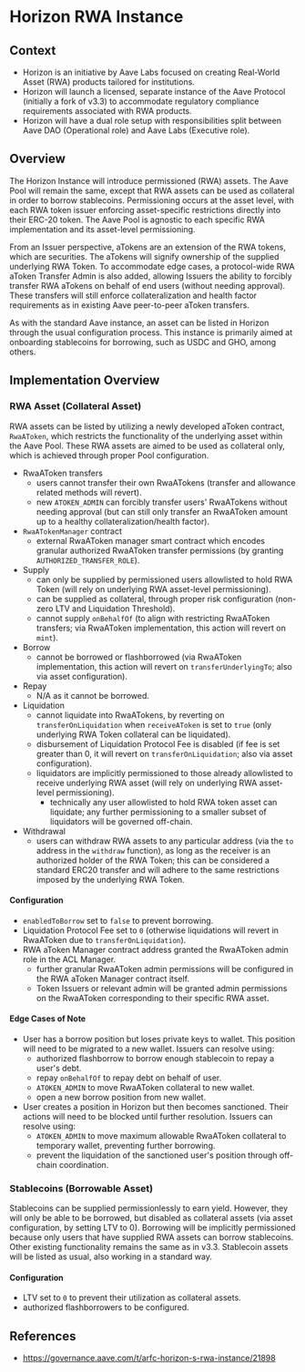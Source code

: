 # Horizon RWA Instance

## Context

- Horizon is an initiative by Aave Labs focused on creating Real-World Asset (RWA) products tailored for institutions.
- Horizon will launch a licensed, separate instance of the Aave Protocol (initially a fork of v3.3) to accommodate regulatory compliance requirements associated with RWA products.
- Horizon will have a dual role setup with responsibilities split between Aave DAO (Operational role) and Aave Labs (Executive role).

## Overview

The Horizon Instance will introduce permissioned (RWA) assets. The Aave Pool will remain the same, except that RWA assets can be used as collateral in order to borrow stablecoins. Permissioning occurs at the asset level, with each RWA token issuer enforcing asset-specific restrictions directly into their ERC-20 token. The Aave Pool is agnostic to each specific RWA implementation and its asset-level permissioning.

From an Issuer perspective, aTokens are an extension of the RWA tokens, which are securities. The aTokens will signify ownership of the supplied underlying RWA Token. To accommodate edge cases, a protocol-wide RWA aToken Transfer Admin is also added, allowing Issuers the ability to forcibly transfer RWA aTokens on behalf of end users (without needing approval). These transfers will still enforce collateralization and health factor requirements as in existing Aave peer-to-peer aToken transfers.

As with the standard Aave instance, an asset can be listed in Horizon through the usual configuration process. This instance is primarily aimed at onboarding stablecoins for borrowing, such as USDC and GHO, among others.

## Implementation Overview

### RWA Asset (Collateral Asset)

RWA assets can be listed by utilizing a newly developed aToken contract, `RwaAToken`, which restricts the functionality of the underlying asset within the Aave Pool. These RWA assets are aimed to be used as collateral only, which is achieved through proper Pool configuration.

- RwaAToken transfers
  - users cannot transfer their own RwaATokens (transfer and allowance related methods will revert).
  - new `ATOKEN_ADMIN` can forcibly transfer users' RwaATokens without needing approval (but can still only transfer an RwaAToken amount up to a healthy collateralization/health factor).
- `RwaATokenManager` contract
  - external RwaAToken manager smart contract which encodes granular authorized RwaAToken transfer permissions (by granting `AUTHORIZED_TRANSFER_ROLE`).
- Supply
  - can only be supplied by permissioned users allowlisted to hold RWA Token (will rely on underlying RWA asset-level permissioning).
  - can be supplied as collateral, through proper risk configuration (non-zero LTV and Liquidation Threshold).
  - cannot supply `onBehalfOf` (to align with restricting RwaAToken transfers; via RwaAToken implementation, this action will revert on `mint`).
- Borrow
  - cannot be borrowed or flashborrowed (via RwaAToken implementation, this action will revert on `transferUnderlyingTo`; also via asset configuration).
- Repay
  - N/A as it cannot be borrowed.
- Liquidation
  - cannot liquidate into RwaATokens, by reverting on `transferOnLiquidation` when `receiveAToken` is set to `true` (only underlying RWA Token collateral can be liquidated).
  - disbursement of Liquidation Protocol Fee is disabled (if fee is set greater than 0, it will revert on `transferOnLiquidation`; also via asset configuration).
  - liquidators are implicitly permissioned to those already allowlisted to receive underlying RWA asset (will rely on underlying RWA asset-level permissioning).
    - technically any user allowlisted to hold RWA token asset can liquidate; any further permissioning to a smaller subset of liquidators will be governed off-chain.
- Withdrawal
  - users can withdraw RWA assets to any particular address (via the `to` address in the `withdraw` function), as long as the receiver is an authorized holder of the RWA Token; this can be considered a standard ERC20 transfer and will adhere to the same restrictions imposed by the underlying RWA Token.

#### Configuration

- `enabledToBorrow` set to `false` to prevent borrowing.
- Liquidation Protocol Fee set to `0` (otherwise liquidations will revert in RwaAToken due to `transferOnLiquidation`).
- RWA aToken Manager contract address granted the RwaAToken admin role in the ACL Manager.
  - further granular RwaAToken admin permissions will be configured in the RWA aToken Manager contract itself.
  - Token Issuers or relevant admin will be granted admin permissions on the RwaAToken corresponding to their specific RWA asset.

#### Edge Cases of Note

- User has a borrow position but loses private keys to wallet. This position will need to be migrated to a new wallet. Issuers can resolve using:
  - authorized flashborrow to borrow enough stablecoin to repay a user's debt.
  - repay `onBehalfOf` to repay debt on behalf of user.
  - `ATOKEN_ADMIN` to move RwaAToken collateral to new wallet.
  - open a new borrow position from new wallet.
- User creates a position in Horizon but then becomes sanctioned. Their actions will need to be blocked until further resolution. Issuers can resolve using:
  - `ATOKEN_ADMIN` to move maximum allowable RwaAToken collateral to temporary wallet, preventing further borrowing.
  - prevent the liquidation of the sanctioned user's position through off-chain coordination.

### Stablecoins (Borrowable Asset)

Stablecoins can be supplied permissionlessly to earn yield. However, they will only be able to be borrowed, but disabled as collateral assets (via asset configuration, by setting LTV to 0). Borrowing will be implicitly permissioned because only users that have supplied RWA assets can borrow stablecoins. Other existing functionality remains the same as in v3.3. Stablecoin assets will be listed as usual, also working in a standard way.

#### Configuration

- LTV set to `0` to prevent their utilization as collateral assets.
- authorized flashborrowers to be configured.

## References

- https://governance.aave.com/t/arfc-horizon-s-rwa-instance/21898
